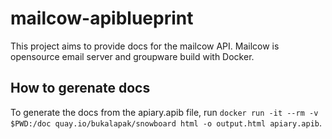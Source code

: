 # mailcow-apiblueprint

This project aims to provide docs for the mailcow API. Mailcow is opensource email server and groupware build with Docker.

## How to gerenate docs

To generate the docs from the apiary.apib file, run `docker run -it --rm -v $PWD:/doc quay.io/bukalapak/snowboard html -o output.html apiary.apib`.
